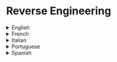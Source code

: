 # Reverse Engineering

<details>
  <summary>English</summary>
  
  ### Materials
- [Reverse Engineering - Wikipedia](https://en.wikipedia.org/wiki/Reverse_engineering)
- [Beginners RE](https://beginners.re/)
- [RE Lecture](https://www.cs.tau.ac.il/~tromer/courses/infosec11/lecture9.pdf)
- [Road to RE](https://medium.com/secjuice/the-road-to-reverse-engineering-malware-7c0bc1bda9d2)
- [RE using Radare2](https://medium.com/@jacob16682/reverse-engineering-using-radare2-588775ea38d5)
- [Reversing with IDA](https://jlospinoso.github.io/developing/software/software%20engineering/reverse%20engineering/assembly/2015/03/06/reversing-with-ida.html)
- [Reversing a multi stage binary](https://0x00sec.org/t/tutorial-reversing-a-multi-stage-binary-step-by-step/2692)
- [RE Instruments File Format](http://jamie-wong.com/post/reverse-engineering-instruments-file-format/)
- [How to crack a Binary File](http://www.iwriteiam.nl/Ha_HTCABFF.html)
- [Awesome RE](https://github.com/tylerha97/awesome-reversing)
- [RE Linux ELF](http://repository.root-me.org/Reverse%20Engineering/x86/Unix/EN%20-%20Reverse%20engineering%20Linux%20ELF%20binaries%20on%20the%20x86%20platform.pdf)
- [RE Resources](https://github.com/wtsxDev/reverse-engineering)
- [Reversing ARM](http://zygosec.com/post1.html)
- [Primer to RE](https://puri.sm/posts/primer-to-reverse-engineering/)
- [Reverse Engineering Resources](https://pewpewthespells.com/re.html)
- [RE Linux x86](http://repository.root-me.org/Reverse%20Engineering/x86/Unix/EN%20-%20Reverse%20engineering%20linux%20x86%20binaries.pdf)
- [How to Learn RE](https://gynvael.coldwind.pl/?id=664)
- [Secrets of RE](https://www.foo.be/cours/dess-20122013/b/Eldad_Eilam-Reversing__Secrets_of_Reverse_Engineering-Wiley(2005).pdf)
- [x86 Assembly for RE](https://sensepost.com/blogstatic/2014/01/SensePost_crash_course_in_x86_assembly-.pdf)
- [X86 Disassembly](https://en.wikibooks.org/wiki/X86_Disassembly)
- [Radare2 Intro](https://sushant94.me/2015/05/31/Introduction_to_radare2/)
- [A Journey into Radare2](https://www.megabeets.net/a-journey-into-radare-2-part-1/)
- [Disassembling with Radare2](https://www.linuxdays.cz/2017/video/Tomas_Antecky-Disassembling_with_radare2.pdf)
- [RE using Linux GDB](https://medium.com/@rickharris_dev/reverse-engineering-using-linux-gdb-a99611ab2d32)
- [Reversing Basics](https://www.exploit-db.com/docs/english/16981-reversing-basics---a-practical-approach-%5Btutorial%5D.pdf)
- [Radare2 Tutorials](https://github.com/ifding/radare2-tutorial)
- [Understand What a Linux Binary is Doing](https://unix.stackexchange.com/questions/418354/understanding-what-a-linux-binary-is-doing)
- [Pwn Tools Tutorial](https://github.com/Gallopsled/pwntools-tutorial)
- [Intro to RE](https://www.youtube.com/watch?v=byK0tXH5axQ&amp;list=PL416CEDF4A931DB0D)
- [RE and Exploit Dev](https://www.youtube.com/watch?v=8V4mFJIdjhQ&amp;list=PLtNErhYMkHnHbpmZBw_IC207wh5oLtw_F)
- [John Hammond](https://www.youtube.com/watch?v=xnGNStPg4GI&amp;list=PL1H1sBF1VAKXYkYf20zni60THPxkbSC8i)
- [Reversing for Newbies](https://www.youtube.com/watch?v=wqzZB31zDSs&amp;list=PLcFUp5WYCxVYeR7AgsmjzGW6PjamaY6JO)
- [Reverse Engineering Basics](https://www.youtube.com/watch?v=a2EkORFcSZo)
</details>

<details>
  <summary>French</summary>
  
  ### Materials
- [Introduction au reverse engineering avec Radare2](https://jugulaire.github.io/Reverse_engineering_1/)
</details>

<details>
  <summary>Italian</summary>
  
  ### Materials
- [Cos'è il Reverse Engineering](https://www.scribd.com/document/334772815/TUTORIAL-1-Cos-e-il-Reverse-Engineering)
</details>

<details>
  <summary>Portuguese</summary>
  
  ### Materials
- [Curso de Engenharia Reversa Online](https://www.youtube.com/watch?v=IkUfXfnnKH4&amp;list=PLIfZMtpPYFP6zLKlnyAeWY1I85VpyshAA)
- [Apresentação ER](http://www2.ic.uff.br/~otton/graduacao/informaticaI/apresentacoes/eng_reversa.pdf)
- [Mente Binária Fórum](https://www.mentebinaria.com.br/forums/forum/6-engenharia-reversa/)
- [ER o início de uma grande aventura](https://medium.com/@leonardomarciano/engenharia-reversa-1-in%C3%ADcio-de-uma-grande-aventura-9526447ee50e)
</details>

<details>
  <summary>Spanish</summary>
  
  ### Materials
- [underc0de forum](https://underc0de.org/foro/ingenieria-inversa/)
- [Fundamentos RE](http://www.joxeankoret.com/download/fundamentos_re.pdf)
- [Ingeniería Inversa para Principiantes](https://yurichev.com/tmp/RE4B-ES.pdf)
- [Introduccion Reversing](https://www.fwhibbit.es/introduccion-reversing-0x00-introduccion)
</details>